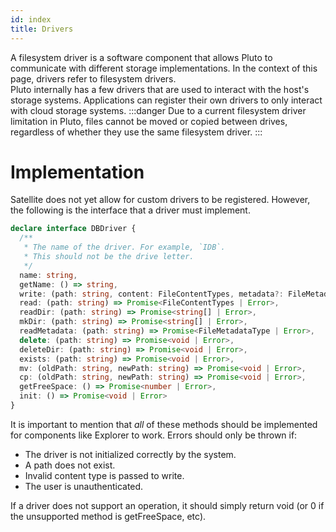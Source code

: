 ```yaml
---
id: index
title: Drivers
---
```

A filesystem driver is a software component that allows Pluto to communicate with different storage implementations.
In the context of this page, drivers refer to filesystem drivers.  
Pluto internally has a few drivers that are used to interact with the host's storage systems.
Applications can register their own drivers to only interact with cloud storage systems.
:::danger
Due to a current filesystem driver limitation in Pluto,
files cannot be moved or copied between drives, regardless of whether they use the same filesystem driver.
:::
# Implementation
Satellite does not yet allow for custom drivers to be registered.
However, the following is the interface that a driver must implement.
```ts
declare interface DBDriver {
  /**
   * The name of the driver. For example, `IDB`.
   * This should not be the drive letter.
   */
  name: string,
  getName: () => string,
  write: (path: string, content: FileContentTypes, metadata?: FileMetadataType) => Promise<void | Error>,
  read: (path: string) => Promise<FileContentTypes | Error>,
  readDir: (path: string) => Promise<string[] | Error>,
  mkDir: (path: string) => Promise<string[] | Error>,
  readMetadata: (path: string) => Promise<FileMetadataType | Error>,
  delete: (path: string) => Promise<void | Error>,
  deleteDir: (path: string) => Promise<void | Error>,
  exists: (path: string) => Promise<void | Error>,
  mv: (oldPath: string, newPath: string) => Promise<void | Error>,
  cp: (oldPath: string, newPath: string) => Promise<void | Error>,
  getFreeSpace: () => Promise<number | Error>,
  init: () => Promise<void | Error>
}
```
It is important to mention that *all* of these methods should be implemented for components like Explorer to work.
Errors should only be thrown if:
- The driver is not initialized correctly by the system.
- A path does not exist.
- Invalid content type is passed to write.
- The user is unauthenticated.

If a driver does not support an operation, it should simply return void
(or 0 if the unsupported method is getFreeSpace, etc).